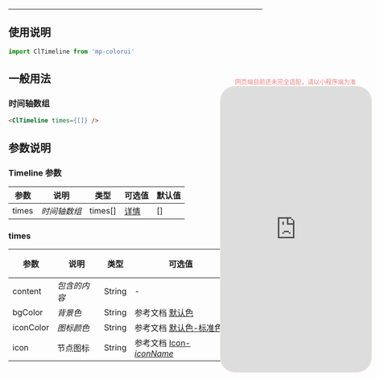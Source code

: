 ****

## 使用说明

```jsx
import ClTimeline from 'mp-colorui'
```



## 一般用法

###	 时间轴数组

```html
<ClTimeline times={[]} />
```



## 参数说明

### Timeline 参数

| 参数  | 说明         | 类型    | 可选值                          | 默认值 |
| ----- | ------------ | ------- | ------------------------------- | ------ |
| times | *时间轴数组* | times[] | [详情](/view/timeline?id=times) | []     |

### times

| 参数      | 说明         | 类型   | 可选值                                                       | 默认值 |
| --------- | ------------ | ------ | ------------------------------------------------------------ | ------ |
| content   | *包含的内容* | String | -                                                            | -      |
| bgColor   | *背景色*     | String | 参考文档 [默认色](/home/color)              | -      |
| iconColor | *图标颜色*   | String | 参考文档 [默认色-标准色](/home/color?id=标准色) | -      |
| icon      | 节点图标     | String | 参考文档 [Icon-*iconName*](/base/icon?id=iconname)           | -      |


<div style="position: fixed; right:10px; top: 5%">
<div style="width: 300px; color: lightcoral; font-size: 12px; word-break: break-all; white-space: normal; display: flex;justify-content: center">网页端目前还未完全适配，请以小程序端为准</div>
<iframe style="border-radius: 30px; border: 1px solid antiquewhite" src="http://118.25.36.24:8080/#/pages/components/timeline/index" height="568" width="300"></iframe>
</div>
